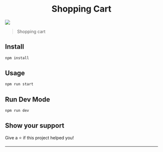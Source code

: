 <h1 align="center">Shopping Cart</h1>
<p>
  <img src="https://img.shields.io/badge/version-1.0.0-blue.svg?cacheSeconds=2592000" />
</p>

> Shopping cart

## Install

```sh
npm install
```

## Usage

```sh
npm run start
```

## Run Dev Mode

```sh
npm run dev
```

## Show your support

Give a ⭐️ if this project helped you!

---
